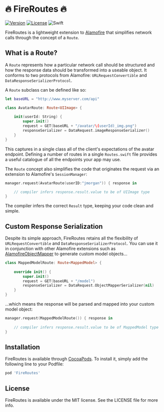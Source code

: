 # 🔥 FireRoutes 🔥

[![Version](https://img.shields.io/cocoapods/v/FireRoutes.svg?style=flat)](http://cocoapods.org/pods/FireRoutes)
[![License](https://img.shields.io/cocoapods/l/FireRoutes.svg?style=flat)](http://cocoapods.org/pods/FireRoutes)
![Swift](https://img.shields.io/badge/Swift-3.0-orange.svg)

FireRoutes is a lightweight extension to [Alamofire](https://github.com/Alamofire/Alamofire) that simplifies network calls through the concept of a `Route`.

## What is a Route?

A `Route` represents how a particular network call should be structured and how the response data should be transformed into a useable object. It conforms to two protocols from Alamofire: `URLRequestConvertible` and `DataResponseSerializerProtocol`. 

A `Route` subclass can be defined like so:

```swift
let baseURL = "http://www.myserver.com/api"

class AvatarRoute: Route<UIImage> {
  
    init(userId: String) {
        super.init()
        request = GET(baseURL + "/avatar/\(userId)_img.png")
        responseSerializer = DataRequest.imageResponseSerializer()
    }
}
```

This captures in a single class all of the client's expectations of the avatar endpoint. Defining a number of routes in a single `Routes.swift` file provides a useful catalogue of all the endpoints your app may use.


The `Route` concept also simplifies the code that originates the request via an extension to Alamofire's `SessionManager`:

```swift
manager.request(AvatarRoute(userID:"jmorgan")) { response in

	// compiler infers response.result.value to be of UIImage type
}
```

The compiler infers the correct `Result` type, keeping your code clean and simple.

## Custom Response Serialization

Despite its simple approach, FireRoutes retains all the flexibility of `URLRequestConvertible` and `DataResponseSerializerProtocol`. You can use it in conjunction with other Alamofire extensions such as [AlamofireObjectMapper](https://github.com/tristanhimmelman/AlamofireObjectMapper) to generate custom model objects...

```swift
class MappedModelRoute: Route<MappedModel> {
    
    override init() {
        super.init()
        request = GET(baseURL + "/model")
        responseSerializer = DataRequest.ObjectMapperSerializer(nil)
    }
}
```
...which means the response will be parsed and mapped into your custom model object:

```swift
manager.request(MappedModelRoute()) { response in
	
	// compiler infers response.result.value to be of MappedModel type
}
```

## Installation

FireRoutes is available through [CocoaPods](http://cocoapods.org). To install
it, simply add the following line to your Podfile:

```ruby
pod 'FireRoutes'
```

## License

FireRoutes is available under the MIT license. See the LICENSE file for more info.
